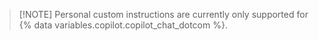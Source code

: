 > [!NOTE] Personal custom instructions are currently only supported for {% data variables.copilot.copilot_chat_dotcom %}.
